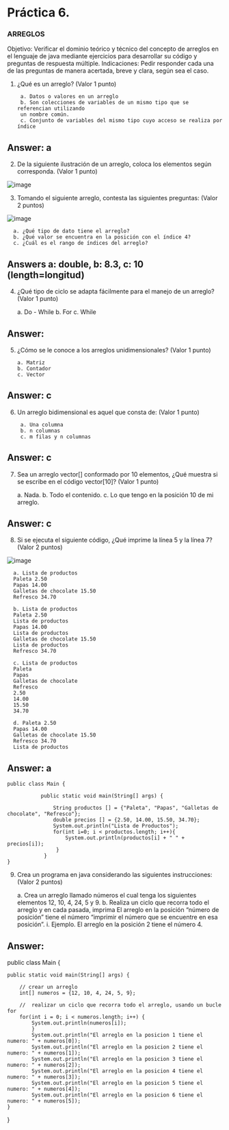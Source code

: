 # Práctica 6.

### ARREGLOS

Objetivo: Verificar el dominio teórico y técnico del concepto de arreglos en el lenguaje de
java mediante ejercicios para desarrollar su código y preguntas de respuesta múltiple.
Indicaciones: Pedir responder cada una de las preguntas de manera acertada, breve y
clara, según sea el caso.

1. ¿Qué es un arreglo? (Valor 1 punto)

        a. Datos o valores en un arreglo
        b. Son colecciones de variables de un mismo tipo que se referencian utilizando
        un nombre común.
        c. Conjunto de variables del mismo tipo cuyo acceso se realiza por índice
 ## Answer: a
        
2. De la siguiente ilustración de un arreglo, coloca los elementos según corresponda.
(Valor 1 punto)

![image](https://user-images.githubusercontent.com/91554777/176980202-f705e695-3175-47eb-8e54-5c2cfd5ae148.png)

3. Tomando el siguiente arreglo, contesta las siguientes preguntas: (Valor 2 puntos)

![image](https://user-images.githubusercontent.com/91554777/176980222-c9ac9e57-a50d-4329-9db6-b2b1c02aeae4.png)

      a. ¿Qué tipo de dato tiene el arreglo?
      b. ¿Qué valor se encuentra en la posición con el índice 4?
      c. ¿Cuál es el rango de índices del arreglo?
## Answers a: double, b: 8.3, c: 10 (length=longitud)

      
 4. ¿Qué tipo de ciclo se adapta fácilmente para el manejo de un arreglo? (Valor 1
punto)

      a. Do - While
      b. For
      c. While
## Answer: 
      
 5. ¿Cómo se le conoce a los arreglos unidimensionales? (Valor 1 punto)
 
        a. Matriz
        b. Contador
        c. Vector    
## Answer: c
   
6. Un arreglo bidimensional es aquel que consta de: (Valor 1 punto)

        a. Una columna
        b. n columnas
        c. m filas y n columnas
## Answer: c
        
7. Sea un arreglo vector[] conformado por 10 elementos, ¿Qué muestra si se escribe
en el código vector[10]? (Valor 1 punto)

      a. Nada.
      b. Todo el contenido.
      c. Lo que tengo en la posición 10 de mi arreglo.
## Answer: c    
      
8. Si se ejecuta el siguiente código, ¿Qué imprime la línea 5 y la línea 7? (Valor 2
puntos)

![image](https://user-images.githubusercontent.com/91554777/176980300-634ec85b-39d3-4b54-8101-962128d7252f.png)

      a. Lista de productos
      Paleta 2.50
      Papas 14.00
      Galletas de chocolate 15.50
      Refresco 34.70

      b. Lista de productos
      Paleta 2.50
      Lista de productos
      Papas 14.00
      Lista de productos
      Galletas de chocolate 15.50
      Lista de productos
      Refresco 34.70

      c. Lista de productos
      Paleta
      Papas
      Galletas de chocolate
      Refresco
      2.50
      14.00
      15.50
      34.70

      d. Paleta 2.50
      Papas 14.00
      Galletas de chocolate 15.50
      Refresco 34.70
      Lista de productos
      
## Answer: a

    public class Main {

               public static void main(String[] args) {

                   String productos [] = {"Paleta", "Papas", "Galletas de chocolate", "Refresco"};
                   double precios [] = {2.50, 14.00, 15.50, 34.70};
                   System.out.println("Lista de Productos");  
                   for(int i=0; i < productos.length; i++){
                       System.out.println(productos[i] + " " + precios[i]);
                    }
                }
    }
    
 9. Crea un programa en java considerando las siguientes instrucciones: (Valor 2
puntos)

      a. Crea un arreglo llamado números el cual tenga los siguientes elementos 12,
      10, 4, 24, 5 y 9.
      b. Realiza un ciclo que recorra todo el arreglo y en cada pasada, imprima El
      arreglo en la posición “número de posición” tiene el número “imprimir el
      número que se encuentre en esa posición”.
      i. Ejemplo. El arreglo en la posición 2 tiene el número 4.
      
## Answer:

public class Main {

    public static void main(String[] args) {

        // crear un arreglo
        int[] numeros = {12, 10, 4, 24, 5, 9};

        //  realizar un ciclo que recorra todo el arreglo, usando un bucle for
        for(int i = 0; i < numeros.length; i++) {
            System.out.println(numeros[i]);
            }
            System.out.println("El arreglo en la posicion 1 tiene el numero: " + numeros[0]);
            System.out.println("El arreglo en la posicion 2 tiene el numero: " + numeros[1]);
            System.out.println("El arreglo en la posicion 3 tiene el numero: " + numeros[2]);
            System.out.println("El arreglo en la posicion 4 tiene el numero: " + numeros[3]);
            System.out.println("El arreglo en la posicion 5 tiene el numero: " + numeros[4]);
            System.out.println("El arreglo en la posicion 6 tiene el numero: " + numeros[5]);
    }
}

    


